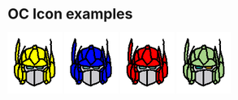 # OC Icon examples
![Mini Optimus](../assets/shared/images/extra/ocIcons/miniOP.png)
![Retimus](../assets/shared/images/extra/ocIcons/retimus.png)
![Xenix/Xenox](../assets/shared/images/extra/ocIcons/xenix_xenox.png)
![Dastor](../assets/shared/images/extra/ocIcons/dastor.png)